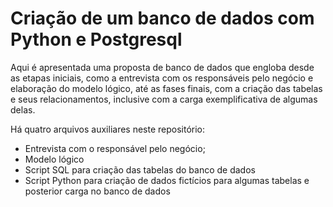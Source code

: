 # Criação de um banco de dados com Python e Postgresql

Aqui é apresentada uma proposta de banco de dados que engloba desde as etapas iniciais, como a entrevista com os responsáveis pelo negócio e elaboração do modelo lógico, até as fases finais, com a criação das tabelas e seus relacionamentos, inclusive com a carga exemplificativa de algumas delas.

Há quatro arquivos auxiliares neste repositório: 
- Entrevista com o responsável pelo negócio;
- Modelo lógico
- Script SQL para criação das tabelas do banco de dados
- Script Python para criação de dados fictícios para algumas tabelas e posterior carga no banco de dados
